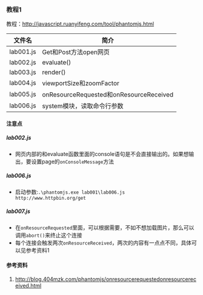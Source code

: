 ### 教程1
教程：http://javascript.ruanyifeng.com/tool/phantomjs.html

|文件名|简介|
|---|---|
|lab001.js|Get和Post方法open网页|
|lab002.js|evaluate()|
|lab003.js|render()|
|lab004.js|viewportSize和zoomFactor|
|lab005.js|onResourceRequested和onResourceReceived|
|lab006.js|system模块，读取命令行参数|

#### 注意点
##### lab002.js
 - 网页内部的和evaluate函数里面的console语句是不会直接输出的。如果想输出，要设置page的`onConsoleMessage`方法

##### lab006.js
 - 启动参数:`.\phantomjs.exe lab001\lab006.js http://www.httpbin.org/get`

##### lab007.js
 - 在`onResourceRequested`里面，可以根据需要，不如不想加载图片，那么可以调用`abort()`来终止这个连接
 - 每个连接会触发两次`onResourceReceived`，两次的内容有一点点不同，具体可以见参考资料1

#### 参考资料
1. http://blog.404mzk.com/phantomjs/onresourcerequestedonresourcereceived.html